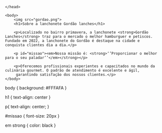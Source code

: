 <!DOCTYPE html>
<html lang=¨pt-br¨>
	<head>
		<meta charset=¨UTF-8¨>
		<title>Gordão Lanches</title>
		<link rel="stylesheet" href="style.css">

	</head>

	<body>
		<img src="gordao.png">
		<h1>Sobre a lanchonete Gordão lanches</h1>

 		<p>Localizado no bairro primavera, a lanchonete <strong>Gordão Lanches</strong> traz para o mercado o melhor hamburguer e petiscos. Fundado em 2022, a lanchonete do Gordão é destaque na cidade e conquista clientes dia a dia.</p>

		<p id="missao"><em>Nossa missão é: <strong>‘’Proporcionar o melhor para o seu paladar’’</em></strong></p>
		
		<p>Oferecemos profissionais experientes e capacitados no mundo da culinária gourmet. O padrão de atendimento é excelente e ágil,
		 garantindo satisfação dos nossos clientes.</p>
	</body>
</html>








body {
	background: #FFFAFA
}

h1 {
		text-align: center
}

p{
		text-align: center;
}

#missao {
	font-size: 20px
}

em  strong {
		color: black
}
